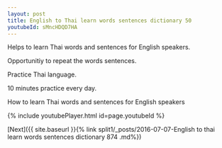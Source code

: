 ```yaml
---
layout: post
title: English to Thai learn words sentences dictionary 50 
youtubeId: sMncHDQD7HA
---
```

 
 
Helps to learn Thai words and sentences for English speakers.

Opportunitiy to repeat the words sentences. 

Practice Thai language. 
 
10 minutes practice every day. 
 
How to learn Thai words and sentences for English speakers 
 
{% include youtubePlayer.html id=page.youtubeId %}
 
 
[Next]({{ site.baseurl }}{% link  split1/_posts/2016-07-07-English to thai learn words sentences dictionary 874 .md%})
 
